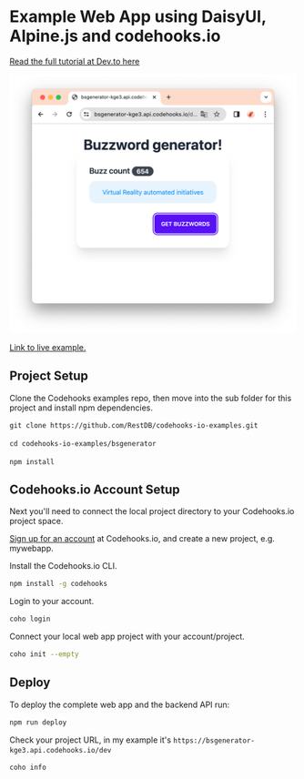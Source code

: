 # Example Web App using DaisyUI, Alpine.js and codehooks.io

[Read the full tutorial at Dev.to here](https://dev.to/restdbjones/daisyui-alpinejs-codehooksio-the-simple-web-app-trio-4lad)

![screen shot](../images/bsgenerator.png)

[Link to live example.](https://bsgenerator-kge3.api.codehooks.io/dev)

## Project Setup

Clone the Codehooks examples repo, then move into the sub folder for this project and install npm dependencies.
```
git clone https://github.com/RestDB/codehooks-io-examples.git

cd codehooks-io-examples/bsgenerator

npm install
```

## Codehooks.io Account Setup

Next you'll need to connect the local project directory to your Codehooks.io project space.

[Sign up for an account](https://account.codehooks.io/login?signup) at Codehooks.io, and create a new project, e.g. mywebapp. 

Install the Codehooks.io CLI.
```bash
npm install -g codehooks
``` 

Login to your account.
```bash
coho login
```

Connect your local web app project with your account/project.
```bash
coho init --empty
```

## Deploy

To deploy the complete web app and the backend API run:

```bash
npm run deploy
```

Check your project URL, in my example it's `https://bsgenerator-kge3.api.codehooks.io/dev`

```bash
coho info
```
